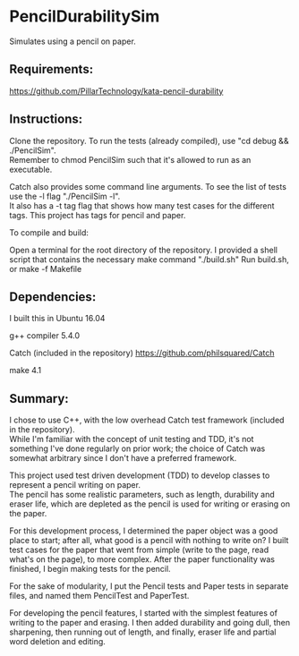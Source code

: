 # PencilDurabilitySim

Simulates using a pencil on paper.

## Requirements:

https://github.com/PillarTechnology/kata-pencil-durability


## Instructions:

Clone the repository.  To run the tests (already compiled), use "cd debug && ./PencilSim".  
Remember to chmod PencilSim such that it's allowed to run as an executable.

Catch also provides some command line arguments.  To see the list of tests use the -l flag "./PencilSim -l".  
It also has a -t tag flag that shows how many test cases for the different tags.  This project has tags for pencil and paper.

To compile and build:  

Open a terminal for the root directory of the repository. 
I provided a shell script that contains the necessary make command "./build.sh"
Run build.sh, or make -f Makefile

## Dependencies:

I built this in Ubuntu 16.04

g++ compiler 5.4.0

Catch (included in the repository) https://github.com/philsquared/Catch

make 4.1

## Summary:

I chose to use C++, with the low overhead Catch test framework (included in the repository).  
While I'm familiar with the concept of unit testing and TDD, it's not something I've done regularly on prior work; the choice of Catch was somewhat arbitrary since I don't have a preferred framework.

This project used test driven development (TDD) to develop classes to represent a pencil writing on paper.  
The pencil has some realistic parameters, such as length, durability and eraser life, which are depleted as the pencil is used for writing or erasing on the paper.

For this development process, I determined the paper object was a good place to start; after all, what good is a pencil with nothing to write on?
I built test cases for the paper that went from simple (write to the page, read what's on the page), to more complex.
After the paper functionality was finished, I begin making tests for the pencil.  

For the sake of modularity, I put the Pencil tests and Paper tests in separate files, and named them PencilTest and PaperTest.

For developing the pencil features, I started with the simplest features of writing to the paper and erasing. 
I then added durability and going dull, then sharpening, then running out of length, and finally, eraser life and partial word deletion and editing.

